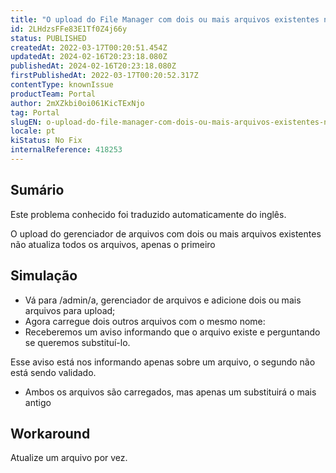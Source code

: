 ```yaml
---
title: "O upload do File Manager com dois ou mais arquivos existentes não atualiza todos os arquivos, apenas o primeiro"
id: 2LHdzsFFe83E1Tf0Z4j66y
status: PUBLISHED
createdAt: 2022-03-17T00:20:51.454Z
updatedAt: 2024-02-16T20:23:18.080Z
publishedAt: 2024-02-16T20:23:18.080Z
firstPublishedAt: 2022-03-17T00:20:52.317Z
contentType: knownIssue
productTeam: Portal
author: 2mXZkbi0oi061KicTExNjo
tag: Portal
slugEN: o-upload-do-file-manager-com-dois-ou-mais-arquivos-existentes-nao-atualiza-todos-os-arquivos-apenas-o-primeiro
locale: pt
kiStatus: No Fix
internalReference: 418253
---
```


## Sumário

<div class="alert alert-info">
  <p>Este problema conhecido foi traduzido automaticamente do inglês.</p>
</div>


O upload do gerenciador de arquivos com dois ou mais arquivos existentes não atualiza todos os arquivos, apenas o primeiro

## Simulação


- Vá para /admin/a, gerenciador de arquivos e adicione dois ou mais arquivos para upload;
- Agora carregue dois outros arquivos com o mesmo nome:
- Receberemos um aviso informando que o arquivo existe e perguntando se queremos substituí-lo.

Esse aviso está nos informando apenas sobre um arquivo, o segundo não está sendo validado.

- Ambos os arquivos são carregados, mas apenas um substituirá o mais antigo

## Workaround


Atualize um arquivo por vez.

